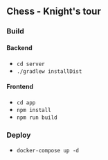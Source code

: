 ## Chess - Knight's tour

### Build

#### Backend

- `cd server`
- `./gradlew installDist` 

#### Frontend

- `cd app`
- `npm install` 
- `npm run build` 

### Deploy

- `docker-compose up -d`